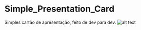 # Simple_Presentation_Card
Simples cartão de apresentação, feito de dev para dev.
![alt text](https://github.com/[username]/[reponame]/blob/[branch]/image.jpg?raw=true)
